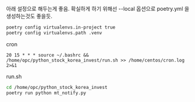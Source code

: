 아래 설정으로 해두는게 좋음. 확실하게 하기 위해선 --local 옵션으로 poetry.yml 을 생성하는것도 좋을듯.

```bash
poetry config virtualenvs.in-project true
poetry config virtualenvs.path .venv
```

cron
```
20 15 * * * source ~/.bashrc && /home/opc/python_stock_korea_invest/run.sh >> /home/centos/cron.log 2>&1
```
run.sh
```bash
cd /home/opc/python_stock_korea_invest
poetry run python mt_notify.py
```